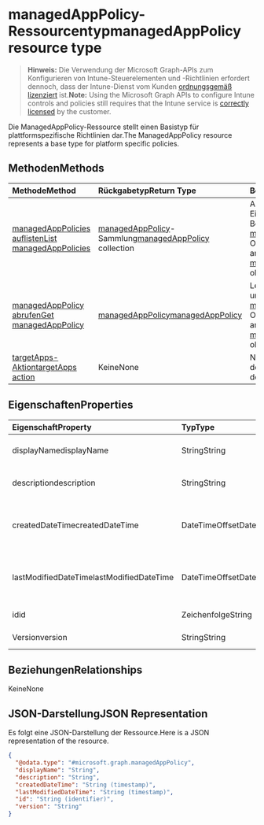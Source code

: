 # <a name="managedapppolicy-resource-type"></a><span data-ttu-id="f6bec-101">managedAppPolicy-Ressourcentyp</span><span class="sxs-lookup"><span data-stu-id="f6bec-101">managedAppPolicy resource type</span></span>

> <span data-ttu-id="f6bec-102">**Hinweis:** Die Verwendung der Microsoft Graph-APIs zum Konfigurieren von Intune-Steuerelementen und -Richtlinien erfordert dennoch, dass der Intune-Dienst vom Kunden [ordnungsgemäß lizenziert](https://go.microsoft.com/fwlink/?linkid=839381) ist.</span><span class="sxs-lookup"><span data-stu-id="f6bec-102">**Note:** Using the Microsoft Graph APIs to configure Intune controls and policies still requires that the Intune service is [correctly licensed](https://go.microsoft.com/fwlink/?linkid=839381) by the customer.</span></span>

<span data-ttu-id="f6bec-103">Die ManagedAppPolicy-Ressource stellt einen Basistyp für plattformspezifische Richtlinien dar.</span><span class="sxs-lookup"><span data-stu-id="f6bec-103">The ManagedAppPolicy resource represents a base type for platform specific policies.</span></span>
## <a name="methods"></a><span data-ttu-id="f6bec-104">Methoden</span><span class="sxs-lookup"><span data-stu-id="f6bec-104">Methods</span></span>
|<span data-ttu-id="f6bec-105">Methode</span><span class="sxs-lookup"><span data-stu-id="f6bec-105">Method</span></span>|<span data-ttu-id="f6bec-106">Rückgabetyp</span><span class="sxs-lookup"><span data-stu-id="f6bec-106">Return Type</span></span>|<span data-ttu-id="f6bec-107">Beschreibung</span><span class="sxs-lookup"><span data-stu-id="f6bec-107">Description</span></span>|
|:---|:---|:---|
|[<span data-ttu-id="f6bec-108">managedAppPolicies auflisten</span><span class="sxs-lookup"><span data-stu-id="f6bec-108">List managedAppPolicies</span></span>](../api/intune_mam_managedapppolicy_list.md)|<span data-ttu-id="f6bec-109">[managedAppPolicy](../resources/intune_mam_managedapppolicy.md)-Sammlung</span><span class="sxs-lookup"><span data-stu-id="f6bec-109">[managedAppPolicy](../resources/intune_mam_managedapppolicy.md) collection</span></span>|<span data-ttu-id="f6bec-110">Auflisten von Eigenschaften und Beziehungen der [managedAppPolicy](../resources/intune_mam_managedapppolicy.md)-Objekte.</span><span class="sxs-lookup"><span data-stu-id="f6bec-110">List properties and relationships of the [managedAppPolicy](../resources/intune_mam_managedapppolicy.md) objects.</span></span>|
|[<span data-ttu-id="f6bec-111">managedAppPolicy abrufen</span><span class="sxs-lookup"><span data-stu-id="f6bec-111">Get managedAppPolicy</span></span>](../api/intune_mam_managedapppolicy_get.md)|[<span data-ttu-id="f6bec-112">managedAppPolicy</span><span class="sxs-lookup"><span data-stu-id="f6bec-112">managedAppPolicy</span></span>](../resources/intune_mam_managedapppolicy.md)|<span data-ttu-id="f6bec-113">Lesen von Eigenschaften und Beziehungen des [managedAppPolicy](../resources/intune_mam_managedapppolicy.md)-Objekts.</span><span class="sxs-lookup"><span data-stu-id="f6bec-113">Read properties and relationships of the [managedAppPolicy](../resources/intune_mam_managedapppolicy.md) object.</span></span>|
|[<span data-ttu-id="f6bec-114">targetApps-Aktion</span><span class="sxs-lookup"><span data-stu-id="f6bec-114">targetApps action</span></span>](../api/intune_mam_managedapppolicy_targetapps.md)|<span data-ttu-id="f6bec-115">Keine</span><span class="sxs-lookup"><span data-stu-id="f6bec-115">None</span></span>|<span data-ttu-id="f6bec-116">Noch nicht dokumentiert</span><span class="sxs-lookup"><span data-stu-id="f6bec-116">Not yet documented</span></span>|

## <a name="properties"></a><span data-ttu-id="f6bec-117">Eigenschaften</span><span class="sxs-lookup"><span data-stu-id="f6bec-117">Properties</span></span>
|<span data-ttu-id="f6bec-118">Eigenschaft</span><span class="sxs-lookup"><span data-stu-id="f6bec-118">Property</span></span>|<span data-ttu-id="f6bec-119">Typ</span><span class="sxs-lookup"><span data-stu-id="f6bec-119">Type</span></span>|<span data-ttu-id="f6bec-120">Beschreibung</span><span class="sxs-lookup"><span data-stu-id="f6bec-120">Description</span></span>|
|:---|:---|:---|
|<span data-ttu-id="f6bec-121">displayName</span><span class="sxs-lookup"><span data-stu-id="f6bec-121">displayName</span></span>|<span data-ttu-id="f6bec-122">String</span><span class="sxs-lookup"><span data-stu-id="f6bec-122">String</span></span>|<span data-ttu-id="f6bec-123">Anzeigename der Richtlinie</span><span class="sxs-lookup"><span data-stu-id="f6bec-123">Policy display name.</span></span>|
|<span data-ttu-id="f6bec-124">description</span><span class="sxs-lookup"><span data-stu-id="f6bec-124">description</span></span>|<span data-ttu-id="f6bec-125">String</span><span class="sxs-lookup"><span data-stu-id="f6bec-125">String</span></span>|<span data-ttu-id="f6bec-126">Beschreibung der Richtlinie</span><span class="sxs-lookup"><span data-stu-id="f6bec-126">The policy's description.</span></span>|
|<span data-ttu-id="f6bec-127">createdDateTime</span><span class="sxs-lookup"><span data-stu-id="f6bec-127">createdDateTime</span></span>|<span data-ttu-id="f6bec-128">DateTimeOffset</span><span class="sxs-lookup"><span data-stu-id="f6bec-128">DateTimeOffset</span></span>|<span data-ttu-id="f6bec-129">Das Datum und die Uhrzeit der Erstellung der Richtlinie.</span><span class="sxs-lookup"><span data-stu-id="f6bec-129">The date and time the policy was created.</span></span>|
|<span data-ttu-id="f6bec-130">lastModifiedDateTime</span><span class="sxs-lookup"><span data-stu-id="f6bec-130">lastModifiedDateTime</span></span>|<span data-ttu-id="f6bec-131">DateTimeOffset</span><span class="sxs-lookup"><span data-stu-id="f6bec-131">DateTimeOffset</span></span>|<span data-ttu-id="f6bec-132">Das Datum und die Uhrzeit der letzten Änderung der Richtlinie.</span><span class="sxs-lookup"><span data-stu-id="f6bec-132">Last time the policy was modified.</span></span>|
|<span data-ttu-id="f6bec-133">id</span><span class="sxs-lookup"><span data-stu-id="f6bec-133">id</span></span>|<span data-ttu-id="f6bec-134">Zeichenfolge</span><span class="sxs-lookup"><span data-stu-id="f6bec-134">String</span></span>|<span data-ttu-id="f6bec-135">Schlüssel der Entität</span><span class="sxs-lookup"><span data-stu-id="f6bec-135">Key of the entity.</span></span>|
|<span data-ttu-id="f6bec-136">Version</span><span class="sxs-lookup"><span data-stu-id="f6bec-136">version</span></span>|<span data-ttu-id="f6bec-137">String</span><span class="sxs-lookup"><span data-stu-id="f6bec-137">String</span></span>|<span data-ttu-id="f6bec-138">Version der Entität</span><span class="sxs-lookup"><span data-stu-id="f6bec-138">Version of the entity.</span></span>|

## <a name="relationships"></a><span data-ttu-id="f6bec-139">Beziehungen</span><span class="sxs-lookup"><span data-stu-id="f6bec-139">Relationships</span></span>
<span data-ttu-id="f6bec-140">Keine</span><span class="sxs-lookup"><span data-stu-id="f6bec-140">None</span></span>
## <a name="json-representation"></a><span data-ttu-id="f6bec-141">JSON-Darstellung</span><span class="sxs-lookup"><span data-stu-id="f6bec-141">JSON Representation</span></span>
<span data-ttu-id="f6bec-142">Es folgt eine JSON-Darstellung der Ressource.</span><span class="sxs-lookup"><span data-stu-id="f6bec-142">Here is a JSON representation of the resource.</span></span>
<!--{
  "blockType": "resource",
  "abstract": true,
  "keyProperty": "id",
  "baseType": "microsoft.graph.entity",
  "@odata.type": "microsoft.graph.managedAppPolicy"
}-->
``` json
{
  "@odata.type": "#microsoft.graph.managedAppPolicy",
  "displayName": "String",
  "description": "String",
  "createdDateTime": "String (timestamp)",
  "lastModifiedDateTime": "String (timestamp)",
  "id": "String (identifier)",
  "version": "String"
}
```




